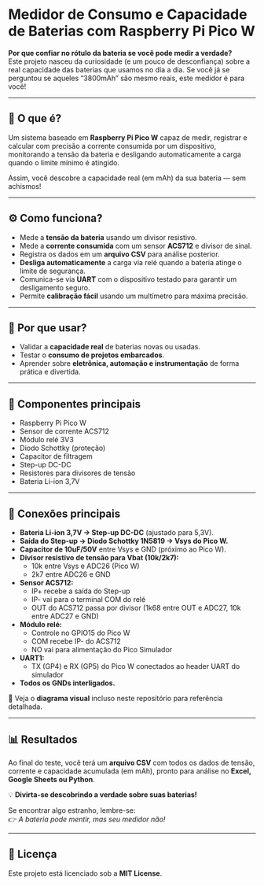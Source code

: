 # Medidor de Consumo e Capacidade de Baterias com Raspberry Pi Pico W  

**Por que confiar no rótulo da bateria se você pode medir a verdade?**  
Este projeto nasceu da curiosidade (e um pouco de desconfiança) sobre a real capacidade das baterias que usamos no dia a dia. Se você já se perguntou se aqueles “3800mAh” são mesmo reais, este medidor é para você!  

---

## 📌 O que é?  
Um sistema baseado em **Raspberry Pi Pico W** capaz de medir, registrar e calcular com precisão a corrente consumida por um dispositivo, monitorando a tensão da bateria e desligando automaticamente a carga quando o limite mínimo é atingido.  

Assim, você descobre a capacidade real (em mAh) da sua bateria — sem achismos!  

---

## ⚙️ Como funciona?  
- Mede a **tensão da bateria** usando um divisor resistivo.  
- Mede a **corrente consumida** com um sensor **ACS712** e divisor de sinal.  
- Registra os dados em um **arquivo CSV** para análise posterior.  
- **Desliga automaticamente** a carga via relé quando a bateria atinge o limite de segurança.  
- Comunica-se via **UART** com o dispositivo testado para garantir um desligamento seguro.  
- Permite **calibração fácil** usando um multímetro para máxima precisão.  

---

## 🎯 Por que usar?  
- Validar a **capacidade real** de baterias novas ou usadas.  
- Testar o **consumo de projetos embarcados**.  
- Aprender sobre **eletrônica, automação e instrumentação** de forma prática e divertida.  

---

## 🔧 Componentes principais  
- Raspberry Pi Pico W  
- Sensor de corrente ACS712  
- Módulo relé 3V3  
- Diodo Schottky (proteção)  
- Capacitor de filtragem  
- Step-up DC-DC  
- Resistores para divisores de tensão  
- Bateria Li-ion 3,7V  

---

## 🔌 Conexões principais  

- **Bateria Li-ion 3,7V → Step-up DC-DC** (ajustado para 5,3V).  
- **Saída do Step-up → Diodo Schottky 1N5819 → Vsys do Pico W.**  
- **Capacitor de 10uF/50V** entre Vsys e GND (próximo ao Pico W).  
- **Divisor resistivo de tensão para Vbat (10k/2k7):**  
  - 10k entre Vsys e ADC26 (Pico W)  
  - 2k7 entre ADC26 e GND  
- **Sensor ACS712:**  
  - IP+ recebe a saída do Step-up  
  - IP- vai para o terminal COM do relé  
  - OUT do ACS712 passa por divisor (1k68 entre OUT e ADC27, 10k entre ADC27 e GND)  
- **Módulo relé:**  
  - Controle no GPIO15 do Pico W  
  - COM recebe IP- do ACS712  
  - NO vai para alimentação do Pico Simulador  
- **UART1:**  
  - TX (GP4) e RX (GP5) do Pico W conectados ao header UART do simulador  
- **Todos os GNDs interligados.**  

🔎 Veja o **diagrama visual** incluso neste repositório para referência detalhada.  

---

## 📊 Resultados  
Ao final do teste, você terá um **arquivo CSV** com todos os dados de tensão, corrente e capacidade acumulada (em mAh), pronto para análise no **Excel, Google Sheets ou Python**.  

💡 **Divirta-se descobrindo a verdade sobre suas baterias!**  

Se encontrar algo estranho, lembre-se:  
👉 *A bateria pode mentir, mas seu medidor não!*  

---

## 📄 Licença  
Este projeto está licenciado sob a **MIT License**.  
